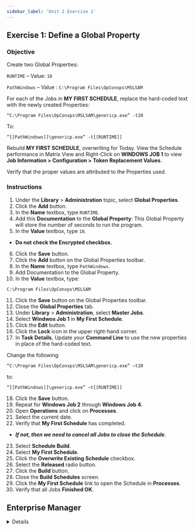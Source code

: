 ```yaml
---
sidebar_label: 'Unit 2 Exercise 1'
---
```


## Exercise 1: Define a Global Property

### Objective

Create two Global Properties:

```RUNTIME``` – Value: ```10```

```PathWindows``` – Value : ```C:\Program Files\OpConxps\MSLSAM```


For each of the Jobs in **MY FIRST SCHEDULE**, replace the hard-coded text with the newly created Properties:

```“C:\Program Files\OpConxps\MSLSAM\genericp.exe” -t20```

To:

```“[[PathWindows]]\genericp.exe” -t[[RUNTIME]]```

Rebuild **MY FIRST SCHEDULE**, overwriting for Today. View the Schedule performance in Matrix View and Right-Click on **WINDOWS JOB 1** to view **Job Information > Configuration > Token Replacement Values**. 

Verify that the proper values are attributed to the Properties used.

### Instructions

1.	Under the **Library** > **Administration** topic, select **Global Properties**. 
2.	Click the **Add** button. 
3.	In the **Name** textbox, type ```RUNTIME```.
4.	Add this **Documentation** to the **Global Property**:
This Global Property will store the number of seconds to run the program.
5.	In the **Value** textbox, type ```10```.
  * **Do not check the Encrypted checkbox.**
6.	Click the **Save** button.
7.	Click the **Add** button on the Global Properties toolbar. 
8.	In the **Name** textbox, type ```PathWindows```.
9.	Add Documentation to the Global Property.
10.	In the **Value** textbox, type:

```C:\Program Files\OpConxps\MSLSAM```

11.	Click the **Save** button on the Global Properties toolbar.
12.	Close the **Global Properties** tab.
13.	Under **Library** > **Administration**, select **Master Jobs**.
14.	Select **Windwos Job 1** in **My First Schedule**.
15. Click the **Edit** button. 
16. Click the **Lock** icon in the upper right-hand corner.
17.	In **Task Details**, Update your **Command Line** to use the new properties in place of the hard-coded text.

Change the following:

```“C:\Program Files\OpConxps\MSLSAM\genericp.exe” –t20```  

to:

```“[[PathWindows]]\genericp.exe” –t[[RUNTIME]]```

18.	Click the **Save** button.
19.	Repeat for **Windows Job 2** through **Windows Job 4**.
20.	Open **Operations** and click on **Processes**.
21.	Select the current date.
22.	Verify that **My First Schedule** has completed.  
  * **_If not, then we need to cancel all Jobs to close the Schedule_**.
23.	Select **Schedule Build**.
24.	Select **My First Schedule**.
25.	Click the **Overwrite Existing Schedule** checkbox.
26. Select the **Released** radio button.
27.	Click the **Build** button.
29.	Close the **Build Schedules** screen.
30.	Click the **My First Schedule** link to open the Schedule in **Processes**.
31.	Verify that all Jobs **Finished OK**.

<!--
34.	Right-Click on **Windows Job 1**.
35.	Select **Job Information**.
36.	Click the **Configuration** tab.
37.	Click the **Token Replacement Values** row in the grid.
38.	Verify that the proper value was attributed to each Global Property in the Token Replacement Values row.
-->

## Enterprise Manager

<details>

<!--
<video width="320" height="240" controls>
  <source src="videobasic/U2E1.mp4" type="video/mp4"></source>
Your browser does not support the video tag.
</video>
-->

:::tip [Walkthrough Video - Unit 2 Exercise 1](../static/videobasic/U2E1.mp4)

:::

1.	Under the **Administration** topic, Double-Click on **Global Properties**. 
2.	Click the **Add** button on the Global Properties toolbar. 
3.	In the **Name** textbox, type ```RUNTIME```.
4.	Add this **Documentation** to the **Global Property**:
This Global Property will store the number of seconds to run the program.
5.	In the **Value** textbox, type ```10```.
  * **Do not check the Encrypted checkbox.**
6.	Click the **Save** button on the Global Properties toolbar.
7.	Click the **Add** button on the Global Properties toolbar. 
8.	In the **Name** textbox, type ```PathWindows```.
9.	Add Documentation to the Global Property.
10.	In the **Value** textbox, type:

```C:\Program Files\OpConxps\MSLSAM```

11.	Click the **Save** button on the Global Properties toolbar.
12.	Close the **Global Properties** tab.
13.	Under **Administration**, click on **Job Master**.
14.	In the **Schedule** drop-down list, select **My First Schedule**.
15.	In the **Job** drop-down list, select **Windows Job 1**.
16.	Update your command line to use the new properties in place of the hard-coded text.
Change the following:

```“C:\Program Files\OpConxps\MSLSAM\genericp.exe” –t20```  

to:

```“[[PathWindows]]\genericp.exe” –t[[RUNTIME]]```

17.	Click the **Save** button.
18.	Repeat for **Windows Job 2** through **Windows Job 4**.
19.	Close the **Job Master** tab.
20.	Open the **List** or **Matrix**.
21.	Navigate to the current date.
22.	Verify that **My First Schedule** has completed.  
  * **_If not, then we need to cancel all Jobs to close the Schedule_**.
23.	Open the **Schedule Build** screen.
24.	Select **My First Schedule** from the **Schedule Selection** box.
25.	Check the **Overwrite Existing Schedule** checkbox.
26.	Press the **Build** button.
27.	Click the **Released** radio button.
28.	Click the **OK** button.
29.	Close the **Build Schedules** screen.
30.	Open the **List** or **Matrix**.
31.	Navigate to the current date.
32.	Expand (if in the **List** view) or click (if in the **Matrix** view) **My First Schedule**.
33.	Verify that all Jobs **Finished OK**.
34.	Right-Click on **Windows Job 1**.
35.	Select **Job Information**.
36.	Click the **Configuration** tab.
37.	Click the **Token Replacement Values** row in the grid.
38.	Verify that the proper value was attributed to each Global Property in the Token Replacement Values row.
39.	Click **OK** and close the **List/Matrix** view.

</details>